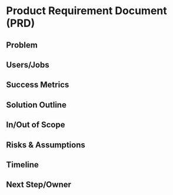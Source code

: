 # Product Requirement Document (PRD)
## Problem
## Users/Jobs
## Success Metrics
## Solution Outline
## In/Out of Scope
## Risks & Assumptions
## Timeline
## Next Step/Owner
